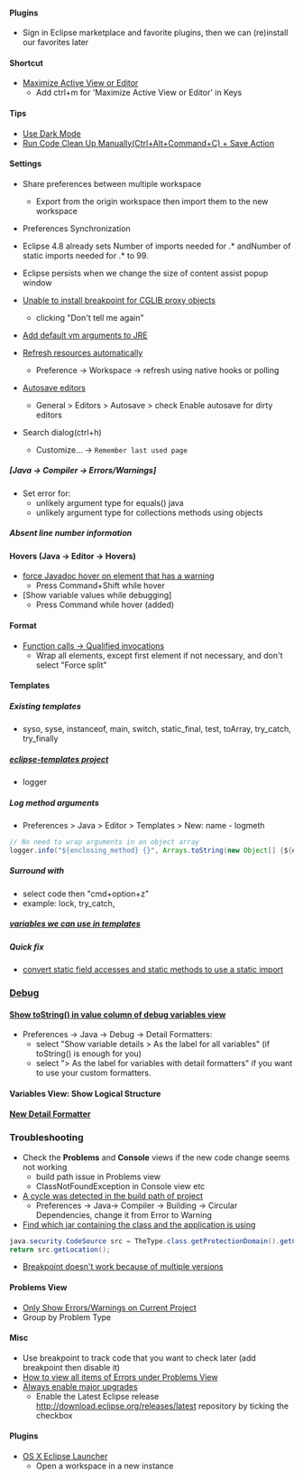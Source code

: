 #### Plugins
- Sign in Eclipse marketplace and favorite plugins, then we can (re)install our favorites later

#### Shortcut
- [Maximize Active View or Editor](https://stackoverflow.com/questions/10400978/how-to-toggle-visibility-of-a-view-in-eclipse-with-a-keyboard-shortcut)
  * Add ctrl+m for 'Maximize Active View or Editor' in Keys

#### Tips
- [Use Dark Mode](https://www.eclipse.org/community/eclipse_newsletter/2018/june/darktheme.php)
- [Run Code Clean Up Manually(Ctrl+Alt+Command+C) + Save Action](https://lifelongprogrammer.blogspot.com/2017/01/eclipse-run-code-cleanup-manually-save-action.html)


#### Settings
- Share preferences between multiple workspace
  * Export from the origin workspace then import them to the new workspace
- Preferences Synchronization
- Eclipse 4.8 already sets Number of imports needed for .* andNumber of static imports needed for .* to 99.

- Eclipse persists when we change the size of content assist popup window
- [Unable to install breakpoint for CGLIB proxy objects](https://stackoverflow.com/a/45897882/753352)
  - clicking "Don't tell me again"
- [Add default vm arguments to JRE](https://stackoverflow.com/questions/36041510/eclipse-junit-how-to-default-vm-args-without-editing-jre)

- [Refresh resources automatically](https://stackoverflow.com/questions/1212633/can-eclipse-refresh-resources-automatically)
  - Preference -> Workspace -> refresh using native hooks or polling
- [Autosave editors](https://stackoverflow.com/questions/2635951/eclipse-save-automatically)
  - General > Editors > Autosave > check Enable autosave for dirty editors
- Search dialog(ctrl+h)
  - Customize... -> `Remember last used page`

##### [Java -> Compiler -> Errors/Warnings]
- Set error for:
  - unlikely argument type for equals() java
  - unlikely argument type for collections methods using objects

##### Absent line number information

#### Hovers (Java -> Editor -> Hovers)
- [force Javadoc hover on element that has a warning](https://stackoverflow.com/questions/21481370/eclipse-force-javadoc-hover-on-element-that-has-a-warning)
  - Press Command+Shift while hover
- [Show variable values while debugging]
  - Press Command while hover (added)

#### Format
- [Function calls -> Qualified invocations](http://www.lorenzobettini.it/2017/12/formatting-java-method-calls-in-eclipse/)
  - Wrap all elements, except first element if not necessary, and don't select "Force split"

#### Templates
##### Existing templates
- syso, syse, instanceof, main, switch, static_final, test, toArray, try_catch, try_finally
##### [eclipse-templates project](https://github.com/mnuessler/eclipse-templates)
- logger
##### Log method arguments
- Preferences > Java > Editor > Templates > New: name - logmeth
```java
// No need to wrap arguments in an object array
logger.info("${enclosing_method} {}", Arrays.toString(new Object[] {${enclosing_method_arguments}}));
```
##### Surround with
- select code then "cmd+option+z"
- example: lock, try_catch,

##### [variables we can use in templates](http://help.eclipse.org/kepler/index.jsp?topic=%2Forg.eclipse.jdt.doc.user%2Fconcepts%2Fconcept-template-variables.htm)

##### Quick fix
- [convert static field accesses and static methods to use a static import](https://www.eclipse.org/eclipse/news/4.9/jdt.php)

### [Debug](http://help.eclipse.org/2018-09/index.jsp?topic=%2Forg.eclipse.jdt.doc.user%2Ftips%2Fjdt_tips.html)
#### [Show toString() in value column of debug variables view](dlt-in-value-column-in-eclipse-debugger)
- Preferences -> Java -> Debug -> Detail Formatters:
  - select "Show variable details > As the label for all variables" (if toString() is enough for you)
  - select "> As the label for variables with detail formatters" if you want to use your custom formatters.
#### Variables View: Show Logical Structure
#### [New Detail Formatter](https://blog.codecentric.de/en/2013/04/again-10-tips-on-java-debugging-with-eclipse/)

### Troubleshooting
- Check the **Problems** and **Console** views if the new code change seems not working
  - build path issue in Problems view
  - ClassNotFoundException in Console view etc
- [A cycle was detected in the build path of project](https://www.eclipse.org/forums/index.php/t/95704/)
  - Preferences -> Java-> Compiler -> Building -> Circular Dependencies, change it from Error to Warning
- [Find which jar containing the class and the application is using](https://lifelongprogrammer.blogspot.com/2014/12/find-which-jar-containing-class-definition.html)
```java
java.security.CodeSource src = TheType.class.getProtectionDomain().getCodeSource();
return src.getLocation();
```
- [Breakpoint doesn't work because of multiple versions](https://lifelongprogrammer.blogspot.com/2014/12/find-which-jar-containing-class-definition.html)

#### Problems View
- [Only Show Errors/Warnings on Current Project](https://lifelongprogrammer.blogspot.com/2014/04/eclipse-only-show-problems-for-current-project.html)
- Group by Problem Type

#### Misc
- Use breakpoint to track code that you want to check later (add breakpoint then disable it)
- [How to view all items of Errors under Problems View](https://stackoverflow.com/questions/9719605/eclipse-how-to-view-all-items-of-errors-under-problems-view-in-eclipse-editor)
- [Always enable major upgrades](http://download.eclipse.org/releases/latest)
  - Enable the Latest Eclipse release http://download.eclipse.org/releases/latest repository by ticking the checkbox
#### Plugins
- [OS X Eclipse Launcher](http://marketplace.eclipse.org/content/osx-eclipse-launcher#.UGWfRRjCaHk)
  - Open a workspace in a new instance

<!-- TODOP -->